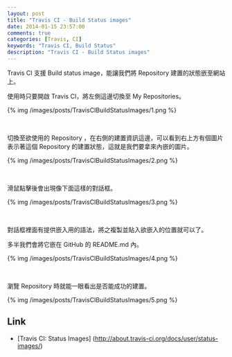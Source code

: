 ```yaml
---
layout: post
title: "Travis CI - Build Status images"
date: 2014-01-15 23:57:00
comments: true
categories: [Travis, CI]
keywords: "Travis CI, Build Status"
description: "Travis CI - Build Status images"
---
```


Travis CI 支援 Build status image，能讓我們將 Repository 建置的狀態嵌至網站上。  

<!-- More -->

使用時只要開啟 Travis CI，將左側這邊切換至 My Repositories。  

{% img /images/posts/TravisCIBuildStatusImages/1.png %}

<br/>


切換至欲使用的 Repository ，在右側的建置資訊這邊，可以看到右上方有個圖片表示著這個 Repository 的建置狀態，這就是我們要拿來內嵌的圖片。

{% img /images/posts/TravisCIBuildStatusImages/2.png %}

<br/>


滑鼠點擊後會出現像下面這樣的對話框。  

{% img /images/posts/TravisCIBuildStatusImages/3.png %}

<br/>


對話框裡面有提供嵌入用的語法，將之複製並貼入欲嵌入的位置就可以了。  

多半我們會將它嵌在 GitHub 的 README.md 內。  

{% img /images/posts/TravisCIBuildStatusImages/4.png %}

<br/>


瀏覽 Repository 時就能一眼看出是否能成功的建置。  

{% img /images/posts/TravisCIBuildStatusImages/5.png %}


Link
----
* [Travis CI: Status Images] (http://about.travis-ci.org/docs/user/status-images/)
